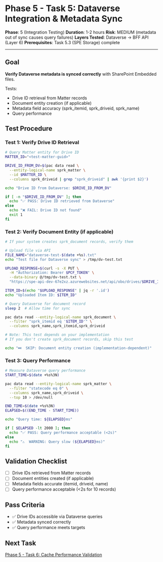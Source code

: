 # Phase 5 - Task 5: Dataverse Integration & Metadata Sync

**Phase**: 5 (Integration Testing)
**Duration**: 1-2 hours
**Risk**: MEDIUM (metadata out of sync causes query failures)
**Layers Tested**: Dataverse → BFF API (Layer 6)
**Prerequisites**: Task 5.3 (SPE Storage) complete

---

## Goal

**Verify Dataverse metadata is synced correctly** with SharePoint Embedded files.

Tests:
- Drive ID retrieval from Matter records
- Document entity creation (if applicable)
- Metadata field accuracy (sprk_itemid, sprk_driveid, sprk_name)
- Query performance

## Test Procedure

### Test 1: Verify Drive ID Retrieval

```bash
# Query Matter entity for Drive ID
MATTER_ID="<test-matter-guid>"

DRIVE_ID_FROM_DV=$(pac data read \
  --entity-logical-name sprk_matter \
  --id $MATTER_ID \
  --columns sprk_driveid | grep "sprk_driveid" | awk '{print $2}')

echo "Drive ID from Dataverse: $DRIVE_ID_FROM_DV"

if [ -n "$DRIVE_ID_FROM_DV" ]; then
  echo "✅ PASS: Drive ID retrieved from Dataverse"
else
  echo "❌ FAIL: Drive ID not found"
  exit 1
fi
```

### Test 2: Verify Document Entity (if applicable)

```bash
# If your system creates sprk_document records, verify them

# Upload file via API
FILE_NAME="dataverse-test-$(date +%s).txt"
echo "Test file for Dataverse sync" > /tmp/dv-test.txt

UPLOAD_RESPONSE=$(curl -s -X PUT \
  -H "Authorization: Bearer $PCF_TOKEN" \
  --data-binary @/tmp/dv-test.txt \
  "https://spe-api-dev-67e2xz.azurewebsites.net/api/obo/drives/$DRIVE_ID/upload?fileName=$FILE_NAME")

ITEM_ID=$(echo "$UPLOAD_RESPONSE" | jq -r '.id')
echo "Uploaded Item ID: $ITEM_ID"

# Query Dataverse for document record
sleep 2  # Allow time for sync

pac data read --entity-logical-name sprk_document \
  --filter "sprk_itemid eq '$ITEM_ID'" \
  --columns sprk_name,sprk_itemid,sprk_driveid

# Note: This test depends on your implementation
# If you don't create sprk_document records, skip this test

echo "⏭️  SKIP: Document entity creation (implementation-dependent)"
```

### Test 3: Query Performance

```bash
# Measure Dataverse query performance
START_TIME=$(date +%s%3N)

pac data read --entity-logical-name sprk_matter \
  --filter "statecode eq 0" \
  --columns sprk_name,sprk_driveid \
  --top 10 > /dev/null

END_TIME=$(date +%s%3N)
ELAPSED=$((END_TIME - START_TIME))

echo "Query time: ${ELAPSED}ms"

if [ $ELAPSED -lt 2000 ]; then
  echo "✅ PASS: Query performance acceptable (<2s)"
else
  echo "⚠️  WARNING: Query slow (${ELAPSED}ms)"
fi
```

## Validation Checklist

- [ ] Drive IDs retrieved from Matter records
- [ ] Document entities created (if applicable)
- [ ] Metadata fields accurate (itemid, driveid, name)
- [ ] Query performance acceptable (<2s for 10 records)

## Pass Criteria

- ✅ Drive IDs accessible via Dataverse queries
- ✅ Metadata synced correctly
- ✅ Query performance meets targets

## Next Task

[Phase 5 - Task 6: Cache Performance Validation](phase-5-task-6-cache-performance.md)


